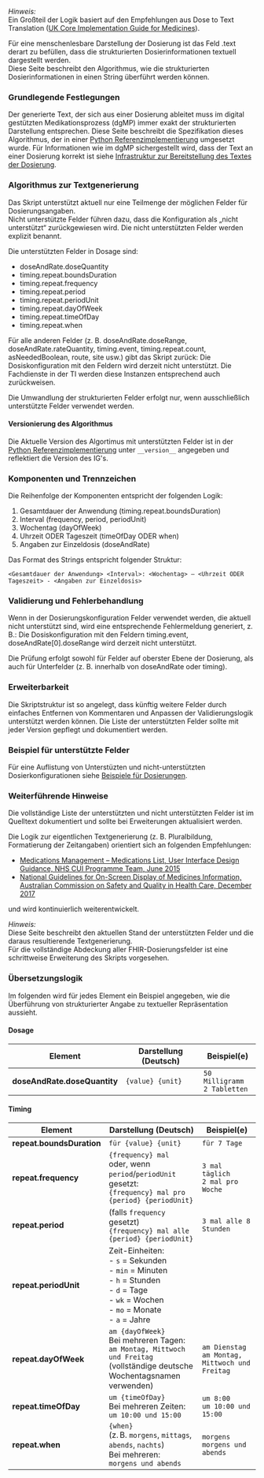 *Hinweis:*  
Ein Großteil der Logik basiert auf den Empfehlungen aus Dose to Text Translation ([UK Core Implementation Guide for Medicines](https://simplifier.net/guide/ukcoreimplementationguideformedicines/DosetoTextTranslation?version=current)).

Für eine menschenlesbare Darstellung der Dosierung ist das Feld .text derart zu befüllen, dass die strukturierten Dosierinformationen textuell dargestellt werden.  
Diese Seite beschreibt den Algorithmus, wie die strukturierten Dosierinformationen in einen String überführt werden können.

### Grundlegende Festlegungen

Der generierte Text, der sich aus einer Dosierung ableitet muss im digital gestützten Medikationsprozess (dgMP) immer exakt der strukturierten Darstellung entsprechen. Diese Seite beschreibt die Spezifikation dieses Algorithmus, der in einer [Python Referenzimplementierung](./dosage-to-text.py) umgesetzt wurde.
Für Informationen wie im dgMP sichergestellt wird, dass der Text an einer Dosierung korrekt ist siehe [Infrastruktur zur Bereitstellung des Textes der Dosierung](./dosierung-text-hinzufuegen.html).

### Algorithmus zur Textgenerierung

Das Skript unterstützt aktuell nur eine Teilmenge der möglichen Felder für Dosierungsangaben.  
Nicht unterstützte Felder führen dazu, dass die Konfiguration als „nicht unterstützt“ zurückgewiesen wird. Die nicht unterstützten Felder werden explizit benannt.

Die unterstützten Felder in Dosage sind:
  - doseAndRate.doseQuantity
  - timing.repeat.boundsDuration
  - timing.repeat.frequency
  - timing.repeat.period
  - timing.repeat.periodUnit
  - timing.repeat.dayOfWeek
  - timing.repeat.timeOfDay
  - timing.repeat.when

Für alle anderen Felder (z. B. doseAndRate.doseRange, doseAndRate.rateQuantity, timing.event, timing.repeat.count, asNeededBoolean, route, site usw.) gibt das Skript zurück:
Die Dosiskonfiguration mit den Feldern <Liste> wird derzeit nicht unterstützt. Die Fachdienste in der TI werden diese Instanzen entsprechend auch zurückweisen.

Die Umwandlung der strukturierten Felder erfolgt nur, wenn ausschließlich unterstützte Felder verwendet werden.

#### Versionierung des Algorithmus

Die Aktuelle Version des Algortimus mit unterstützten Felder ist in der [Python Referenzimplementierung](./dosage-to-text.py) unter `__version__` angegeben und reflektiert die Version des IG's.

### Komponenten und Trennzeichen

Die Reihenfolge der Komponenten entspricht der folgenden Logik:

  1. Gesamtdauer der Anwendung (timing.repeat.boundsDuration)
  2. Interval (frequency, period, periodUnit)
  3. Wochentag (dayOfWeek)
  4. Uhrzeit ODER Tageszeit (timeOfDay ODER when)
  5. Angaben zur Einzeldosis (doseAndRate)

Das Format des Strings entspricht folgender Struktur:
```
<Gesamtdauer der Anwendung> <Interval>: <Wochentag> — <Uhrzeit ODER Tageszeit> - <Angaben zur Einzeldosis>
```

### Validierung und Fehlerbehandlung

Wenn in der Dosierungskonfiguration Felder verwendet werden, die aktuell nicht unterstützt sind, wird eine entsprechende Fehlermeldung generiert, z. B.:
Die Dosiskonfiguration mit den Feldern timing.event, doseAndRate[0].doseRange wird derzeit nicht unterstützt.

Die Prüfung erfolgt sowohl für Felder auf oberster Ebene der Dosierung, als auch für Unterfelder (z. B. innerhalb von doseAndRate oder timing).

### Erweiterbarkeit

Die Skriptstruktur ist so angelegt, dass künftig weitere Felder durch einfaches Entfernen von Kommentaren und Anpassen der Validierungslogik unterstützt werden können.
Die Liste der unterstützten Felder sollte mit jeder Version gepflegt und dokumentiert werden.

### Beispiel für unterstützte Felder

Für eine Auflistung von Unterstüzten und nicht-unterstützten Dosierkonfigurationen siehe [Beispiele für Dosierungen](./dosierung-beispiele.html).

### Weiterführende Hinweise

Die vollständige Liste der unterstützten und nicht unterstützten Felder ist im Quelltext dokumentiert und sollte bei Erweiterungen aktualisiert werden.

Die Logik zur eigentlichen Textgenerierung (z. B. Pluralbildung, Formatierung der Zeitangaben) orientiert sich an folgenden Empfehlungen:
- [Medications Management – Medications List, User Interface Design Guidance, NHS CUI Programme Team, June 2015](https://webarchive.nationalarchives.gov.uk/ukgwa/20160921150545/http://systems.digital.nhs.uk/data/cui/uig)
- [National Guidelines for On-Screen Display of Medicines Information, Australian Commission on Safety and Quality in Health Care, December 2017](https://www.safetyandquality.gov.au/sites/default/files/migrated/National-guidelines-for-on-screen-display-of-medicines-information.pdf)

und wird kontinuierlich weiterentwickelt.

*Hinweis:*  
Diese Seite beschreibt den aktuellen Stand der unterstützten Felder und die daraus resultierende Textgenerierung.  
Für die vollständige Abdeckung aller FHIR-Dosierungsfelder ist eine schrittweise Erweiterung des Skripts vorgesehen.

### Übersetzungslogik

Im folgenden wird für jedes Element ein Beispiel angegeben, wie die Überführung von strukturierter Angabe zu textueller Repräsentation aussieht.

#### Dosage

| Element                       | Darstellung (Deutsch)         | Beispiel(e)           |
|-------------------------------|-------------------------------|-----------------------|
| **doseAndRate.doseQuantity**  | `{value} {unit}`              | `50 Milligramm`<br>`2 Tabletten` |

#### Timing

| Element                | Darstellung (Deutsch)                    | Beispiel(e)                    |
|------------------------|------------------------------------------|--------------------------------|
| **repeat.boundsDuration** | `für {value} {unit}`                 | `für 7 Tage`                   |
| **repeat.frequency**      | `{frequency} mal`<br>oder, wenn `period`/`periodUnit` gesetzt:<br>`{frequency} mal pro {period} {periodUnit}` | `3 mal täglich`<br>`2 mal pro Woche` |
| **repeat.period**         | (falls `frequency` gesetzt)<br>`{frequency} mal alle {period} {periodUnit}` | `3 mal alle 8 Stunden`         |
| **repeat.periodUnit**     | Zeit-Einheiten:<br>- `s` = Sekunden<br>- `min` = Minuten<br>- `h` = Stunden<br>- `d` = Tage<br>- `wk` = Wochen<br>- `mo` = Monate<br>- `a` = Jahre |                                |
| **repeat.dayOfWeek**      | `am {dayOfWeek}`<br>Bei mehreren Tagen:<br>`am Montag, Mittwoch und Freitag`<br>(vollständige deutsche Wochentagsnamen verwenden) | `am Dienstag`<br>`am Montag, Mittwoch und Freitag` |
| **repeat.timeOfDay**      | `um {timeOfDay}`<br>Bei mehreren Zeiten:<br>`um 10:00 und 15:00` | `um 8:00`<br>`um 10:00 und 15:00` |
| **repeat.when**           | `{when}`<br>(z. B. `morgens`, `mittags`, `abends`, `nachts`)<br>Bei mehreren:<br>`morgens und abends` | `morgens`<br>`morgens und abends` |